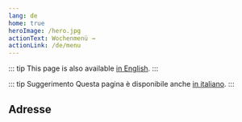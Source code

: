 ```yaml
---
lang: de
home: true
heroImage: /hero.jpg
actionText: Wochenmenü →
actionLink: /de/menu
---
```


::: tip
This page is also available [in English](../).
:::

::: tip Suggerimento
Questa pagina è disponibile anche [in italiano](../it/).
:::

## Adresse

<RestaurantAddress/>
